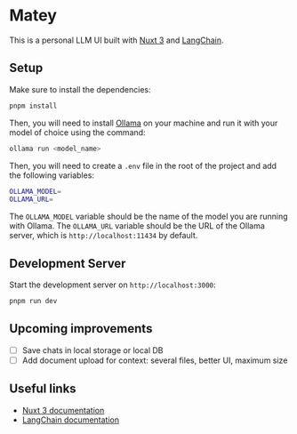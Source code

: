 # Matey

This is a personal LLM UI built with [Nuxt 3](https://v3.nuxtjs.org/) and [LangChain](https://js.langchain.com/).

## Setup

Make sure to install the dependencies:

```bash
pnpm install
```

Then, you will need to install [Ollama](https://ollama.ai/download) on your machine and run it with your model of choice using the command:

```bash
ollama run <model_name>
```

Then, you will need to create a `.env` file in the root of the project and add the following variables:

```bash
OLLAMA_MODEL=
OLLAMA_URL=
```

The `OLLAMA_MODEL` variable should be the name of the model you are running with Ollama. The `OLLAMA_URL` variable should be the URL of the Ollama server, which is `http://localhost:11434` by default.

## Development Server

Start the development server on `http://localhost:3000`:

```bash
pnpm run dev
```

## Upcoming improvements

- [ ] Save chats in local storage or local DB
- [ ] Add document upload for context: several files, better UI, maximum size

## Useful links

- [Nuxt 3 documentation](https://nuxt.com/docs/getting-started/introduction)
- [LangChain documentation](https://js.langchain.com/docs/get_started/quickstart)
